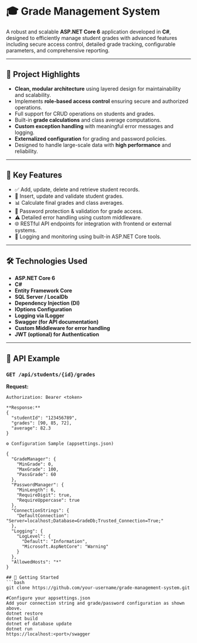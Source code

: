 # 🎓 Grade Management System

A robust and scalable **ASP.NET Core 6** application developed in **C#**, designed to efficiently manage student grades with advanced features including secure access control, detailed grade tracking, configurable parameters, and comprehensive reporting.

---

## 🚀 Project Highlights

- **Clean, modular architecture** using layered design for maintainability and scalability.
- Implements **role-based access control** ensuring secure and authorized operations.
- Full support for CRUD operations on students and grades.
- Built-in **grade calculations** and class average computations.
- **Custom exception handling** with meaningful error messages and logging.
- **Externalized configuration** for grading and password policies.
- Designed to handle large-scale data with **high performance** and reliability.

---

## 🧩 Key Features

- ✅ Add, update, delete and retrieve student records.
- 📝 Insert, update and validate student grades.
- 📊 Calculate final grades and class averages.
- 🔐 Password protection & validation for grade access.
- ⚠️ Detailed error handling using custom middleware.
- 🌐 RESTful API endpoints for integration with frontend or external systems.
- 🔎 Logging and monitoring using built-in ASP.NET Core tools.

---

## 🛠️ Technologies Used

- **ASP.NET Core 6**
- **C#**
- **Entity Framework Core**
- **SQL Server / LocalDb**
- **Dependency Injection (DI)**
- **IOptions Configuration**
- **Logging via ILogger**
- **Swagger (for API documentation)**
- **Custom Middleware for error handling**
- **JWT (optional) for Authentication**

---

## 🔌 API Example

### `GET /api/students/{id}/grades`

**Request:**
```http
Authorization: Bearer <token>

**Response:**
{
  "studentId": "123456789",
  "grades": [90, 85, 72],
  "average": 82.3
}

⚙️ Configuration Sample (appsettings.json)

{
  "GradeManager": {
    "MinGrade": 0,
    "MaxGrade": 100,
    "PassGrade": 60
  },
  "PasswordManager": {
    "MinLength": 6,
    "RequireDigit": true,
    "RequireUppercase": true
  },
  "ConnectionStrings": {
    "DefaultConnection": "Server=localhost;Database=GradeDb;Trusted_Connection=True;"
  },
  "Logging": {
    "LogLevel": {
      "Default": "Information",
      "Microsoft.AspNetCore": "Warning"
    }
  },
  "AllowedHosts": "*"
}

## 🧪 Getting Started
```bash
git clone https://github.com/your-username/grade-management-system.git

#Configure your appsettings.json
Add your connection string and grade/password configuration as shown above.
dotnet restore
dotnet build
dotnet ef database update
dotnet run
https://localhost:<port>/swagger







